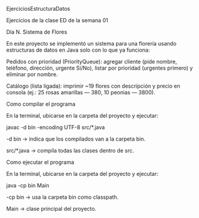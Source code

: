 EjerciciosEstructuraDatos

Ejercicios de la clase ED de la semana 01

Día N. Sistema de Flores

En este proyecto se implementó un sistema para una florería usando estructuras de datos en Java solo con lo que ya funciona:

Pedidos con prioridad (PriorityQueue): agregar cliente (pide nombre, teléfono, dirección, urgente Sí/No), listar por prioridad (urgentes primero) y eliminar por nombre.

Catálogo (lista ligada): imprimir ~19 flores con descripción y precio en consola (ej.: 25 rosas amarillas — 380, 10 peonias — 3800).

Como compilar el programa

En la terminal, ubicarse en la carpeta del proyecto y ejecutar:

javac -d bin -encoding UTF-8 src/*.java

-d bin → indica que los compilados van a la carpeta bin.

src/*.java → compila todas las clases dentro de src.

Como ejecutar el programa

En la terminal, ubicarse en la carpeta del proyecto y ejecutar:

java -cp bin Main

-cp bin → usa la carpeta bin como classpath.

Main → clase principal del proyecto.
